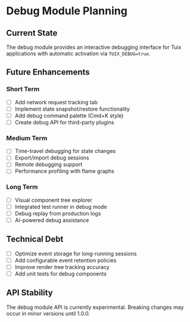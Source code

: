 # Debug Module Planning

## Current State

The debug module provides an interactive debugging interface for Tuix applications with automatic activation via `TUIX_DEBUG=true`.

## Future Enhancements

### Short Term
- [ ] Add network request tracking tab
- [ ] Implement state snapshot/restore functionality
- [ ] Add debug command palette (Cmd+K style)
- [ ] Create debug API for third-party plugins

### Medium Term
- [ ] Time-travel debugging for state changes
- [ ] Export/import debug sessions
- [ ] Remote debugging support
- [ ] Performance profiling with flame graphs

### Long Term
- [ ] Visual component tree explorer
- [ ] Integrated test runner in debug mode
- [ ] Debug replay from production logs
- [ ] AI-powered debug assistance

## Technical Debt
- [ ] Optimize event storage for long-running sessions
- [ ] Add configurable event retention policies
- [ ] Improve render tree tracking accuracy
- [ ] Add unit tests for debug components

## API Stability
The debug module API is currently experimental. Breaking changes may occur in minor versions until 1.0.0.